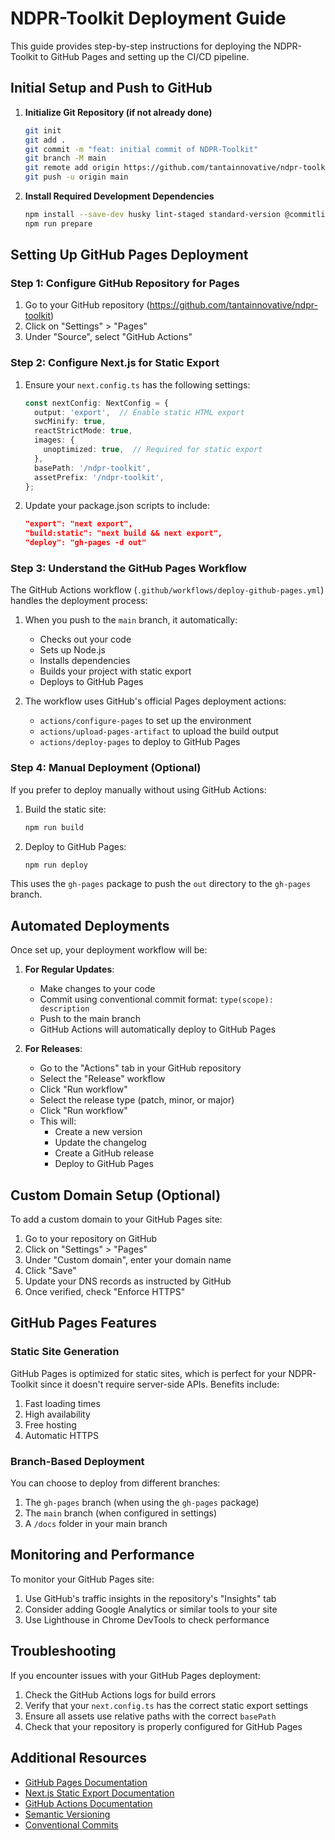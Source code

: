# NDPR-Toolkit Deployment Guide

This guide provides step-by-step instructions for deploying the NDPR-Toolkit to GitHub Pages and setting up the CI/CD pipeline.

## Initial Setup and Push to GitHub

1. **Initialize Git Repository (if not already done)**
   ```bash
   git init
   git add .
   git commit -m "feat: initial commit of NDPR-Toolkit"
   git branch -M main
   git remote add origin https://github.com/tantainnovative/ndpr-toolkit.git
   git push -u origin main
   ```

2. **Install Required Development Dependencies**
   ```bash
   npm install --save-dev husky lint-staged standard-version @commitlint/cli @commitlint/config-conventional gh-pages
   npm run prepare
   ```

## Setting Up GitHub Pages Deployment

### Step 1: Configure GitHub Repository for Pages

1. Go to your GitHub repository (https://github.com/tantainnovative/ndpr-toolkit)
2. Click on "Settings" > "Pages"
3. Under "Source", select "GitHub Actions"

### Step 2: Configure Next.js for Static Export

1. Ensure your `next.config.ts` has the following settings:
   ```typescript
   const nextConfig: NextConfig = {
     output: 'export',  // Enable static HTML export
     swcMinify: true,
     reactStrictMode: true,
     images: {
       unoptimized: true,  // Required for static export
     },
     basePath: '/ndpr-toolkit',
     assetPrefix: '/ndpr-toolkit',
   };
   ```

2. Update your package.json scripts to include:
   ```json
   "export": "next export",
   "build:static": "next build && next export",
   "deploy": "gh-pages -d out"
   ```

### Step 3: Understand the GitHub Pages Workflow

The GitHub Actions workflow (`.github/workflows/deploy-github-pages.yml`) handles the deployment process:

1. When you push to the `main` branch, it automatically:
   - Checks out your code
   - Sets up Node.js
   - Installs dependencies
   - Builds your project with static export
   - Deploys to GitHub Pages

2. The workflow uses GitHub's official Pages deployment actions:
   - `actions/configure-pages` to set up the environment
   - `actions/upload-pages-artifact` to upload the build output
   - `actions/deploy-pages` to deploy to GitHub Pages

### Step 4: Manual Deployment (Optional)

If you prefer to deploy manually without using GitHub Actions:

1. Build the static site:
   ```bash
   npm run build
   ```

2. Deploy to GitHub Pages:
   ```bash
   npm run deploy
   ```

This uses the `gh-pages` package to push the `out` directory to the `gh-pages` branch.

## Automated Deployments

Once set up, your deployment workflow will be:

1. **For Regular Updates**:
   - Make changes to your code
   - Commit using conventional commit format: `type(scope): description`
   - Push to the main branch
   - GitHub Actions will automatically deploy to GitHub Pages

2. **For Releases**:
   - Go to the "Actions" tab in your GitHub repository
   - Select the "Release" workflow
   - Click "Run workflow"
   - Select the release type (patch, minor, or major)
   - Click "Run workflow"
   - This will:
     - Create a new version
     - Update the changelog
     - Create a GitHub release
     - Deploy to GitHub Pages

## Custom Domain Setup (Optional)

To add a custom domain to your GitHub Pages site:

1. Go to your repository on GitHub
2. Click on "Settings" > "Pages"
3. Under "Custom domain", enter your domain name
4. Click "Save"
5. Update your DNS records as instructed by GitHub
6. Once verified, check "Enforce HTTPS"

## GitHub Pages Features

### Static Site Generation

GitHub Pages is optimized for static sites, which is perfect for your NDPR-Toolkit since it doesn't require server-side APIs. Benefits include:

1. Fast loading times
2. High availability
3. Free hosting
4. Automatic HTTPS

### Branch-Based Deployment

You can choose to deploy from different branches:

1. The `gh-pages` branch (when using the `gh-pages` package)
2. The `main` branch (when configured in settings)
3. A `/docs` folder in your main branch

## Monitoring and Performance

To monitor your GitHub Pages site:

1. Use GitHub's traffic insights in the repository's "Insights" tab
2. Consider adding Google Analytics or similar tools to your site
3. Use Lighthouse in Chrome DevTools to check performance

## Troubleshooting

If you encounter issues with your GitHub Pages deployment:

1. Check the GitHub Actions logs for build errors
2. Verify that your `next.config.ts` has the correct static export settings
3. Ensure all assets use relative paths with the correct `basePath`
4. Check that your repository is properly configured for GitHub Pages

## Additional Resources

- [GitHub Pages Documentation](https://docs.github.com/en/pages)
- [Next.js Static Export Documentation](https://nextjs.org/docs/advanced-features/static-html-export)
- [GitHub Actions Documentation](https://docs.github.com/en/actions)
- [Semantic Versioning](https://semver.org/)
- [Conventional Commits](https://www.conventionalcommits.org/)
